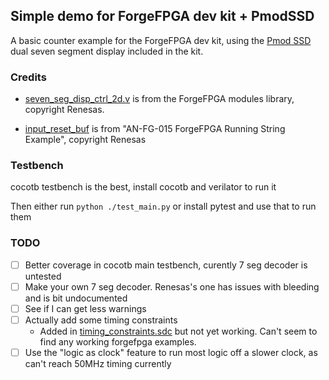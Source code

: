 ## Simple demo for ForgeFPGA dev kit + PmodSSD
A basic counter example for the ForgeFPGA dev kit, using the [Pmod SSD](https://digilent.com/shop/pmod-ssd-seven-segment-display/) dual seven segment display included in the kit. 


### Credits
- [seven_seg_disp_ctrl_2d.v](ffpga/lib/seven_seg_disp_ctrl_2d.v) is from the ForgeFPGA modules library, copyright Renesas.

- [input_reset_buf](ffpga/src/input_reset_buf.v) is from "AN-FG-015 ForgeFPGA Running String Example", copyright Renesas

### Testbench
cocotb testbench is the best, install cocotb and verilator to run it

Then either run `python ./test_main.py` or install pytest and use that to run them

### TODO
- [ ] Better coverage in cocotb main testbench, curently 7 seg decoder is untested
- [ ] Make your own 7 seg decoder. Renesas's one has issues with bleeding and is bit undocumented
- [ ] See if I can get less warnings
- [ ] Actually add some timing constraints
    - Added in [timing_constraints.sdc](ffpga/timing-constraints/timing_constraints.sdc) but not yet working. Can't seem to find any working forgefpga examples.
- [ ] Use the "logic as clock" feature to run most logic off a slower clock, as can't reach 50MHz timing currently
